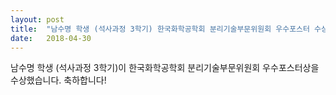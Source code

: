```yaml
---
layout: post
title:  "남수명 학생 (석사과정 3학기) 한국화학공학회 분리기술부문위원회 우수포스터 수상"
date:   2018-04-30
---
```

남수명 학생 (석사과정 3학기)이 한국화학공학회 분리기술부문위원회 우수포스터상을 수상했습니다. 축하합니다!
